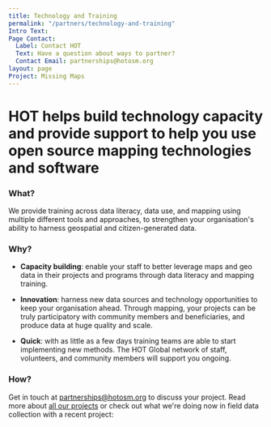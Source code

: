 ```yaml
---
title: Technology and Training
permalink: "/partners/technology-and-training"
Intro Text: 
Page Contact:
  Label: Contact HOT
  Text: Have a question about ways to partner?
  Contact Email: partnerships@hotosm.org
layout: page
Project: Missing Maps
---
```


# HOT helps build technology capacity and provide support to help you use open source mapping technologies and software

### What?

We provide training across data literacy, data use, and mapping using multiple different tools and approaches, to strengthen your organisation's ability to harness geospatial and citizen-generated data.

### Why?

* **Capacity building**: enable your staff to better leverage maps and geo data in their projects and programs through data literacy and mapping training.

* **Innovation**: harness new data sources and technology opportunities to keep your organisation ahead. Through mapping, your projects can be truly participatory with community members and beneficiaries, and produce data at huge quality and scale.

* **Quick**: with as little as a few days training teams are able to start implementing new methods. The HOT Global network of staff, volunteers, and community members will support you ongoing.

### How?

Get in touch at [partnerships@hotosm.org](mailto:partnerships@hotosm.org) to discuss your project. Read more about [all our projects](/our-work) or check out what we're doing now in field data collection with a recent project: